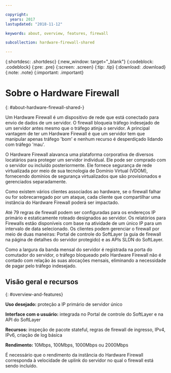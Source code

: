 ```yaml
---

copyright:
  years: 2017
lastupdated: "2018-11-12"

keywords: about, overview, features, firewall

subcollection: hardware-firewall-shared

---
```


{:shortdesc: .shortdesc}
{:new_window: target="_blank"}
{:codeblock: .codeblock}
{:pre: .pre}
{:screen: .screen}
{:tip: .tip}
{:download: .download}
{:note: .note}
{:important: .important}

# Sobre o Hardware Firewall
{: #about-hardware-firewall-shared-}

Um Hardware Firewall é um dispositivo de rede que está conectado para envio de dados de um servidor. O firewall bloqueia tráfego indesejado de um servidor antes mesmo que o tráfego atinja o servidor. A principal vantagem de ter um Hardware Firewall é que um servidor tem que manipular apenas tráfego 'bom' e nenhum recurso é
desperdiçado lidando com tráfego 'mau'.

O Hardware Firewall alavanca uma plataforma corporativa de diversos locatários para proteger um servidor individual. Ele pode ser comprado com o
servidor ou incluído posteriormente.  Ele fornece segurança de rede virtualizada por meio de sua tecnologia de Domínio Virtual (VDOM), fornecendo domínios de segurança virtualizados que são provisionados e gerenciados separadamente.  

Como existem vários clientes associados ao hardware, se o firewall falhar ou for sobrecarregado por um ataque, cada cliente que compartilhar uma instância do Hardware Firewall poderá ser impactado.

Até 79 regras de firewall podem ser configuradas para os endereços IP primário e estaticamente roteado designados ao servidor. Os relatórios para Firewalls estão disponíveis com base na atividade de um único IP para um intervalo de data selecionado. Os clientes podem gerenciar o firewall por meio de duas maneiras: Portal de controle do SoftLayer (a guia de firewall
na página de detalhes do servidor protegido) e as APIs SLDN do SoftLayer.

Como a largura da banda mensal do servidor é registrada na porta do comutador do servidor, o tráfego bloqueado pelo Hardware Firewall não é contado com relação às suas alocações mensais, eliminando a necessidade de pagar pelo tráfego indesejado.

## Visão geral e recursos
{: #overview-and-features}

**Uso desejado:** proteção a IP primário de servidor único

**Interface com o usuário:** integrada no Portal de controle do SoftLayer e na API do SoftLayer

**Recursos:** inspeção de pacote stateful, regras de firewall de
ingresso, IPv4, IPv6, criação de log básica

**Rendimento:** 10Mbps, 100Mbps, 1000Mbps ou 2000Mbps

É necessário que o rendimento da instância do Hardware Firewall corresponda à velocidade de uplink do servidor no qual o firewall está sendo incluído.

